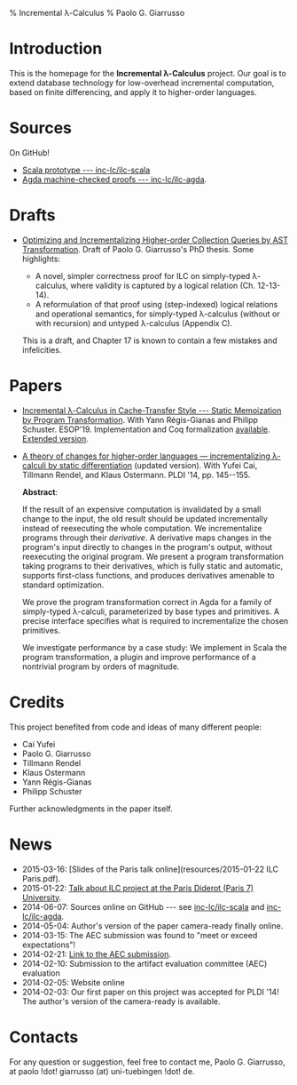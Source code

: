 % Incremental λ-Calculus
% Paolo G. Giarrusso

# Introduction

This is the homepage for the **Incremental λ-Calculus** project. Our goal is to
extend database technology for low-overhead incremental computation, based on
finite differencing, and apply it to higher-order languages.

# Sources

On GitHub!

- [Scala prototype --- inc-lc/ilc-scala](https://github.com/inc-lc/ilc-scala)
- [Agda machine-checked proofs --- inc-lc/ilc-agda](https://github.com/inc-lc/ilc-agda).

# Drafts
  - [Optimizing and Incrementalizing Higher-order Collection Queries by AST
    Transformation](resources/giarrusso-phd-thesis-2017-09-15-15.05-g22ca048.pdf).
    Draft of Paolo G. Giarrusso's PhD thesis.
    Some highlights:
    - A novel, simpler correctness proof for ILC on simply-typed λ-calculus,
      where validity is captured by a logical relation (Ch. 12-13-14).
    - A reformulation of that proof using (step-indexed) logical relations and
      operational semantics, for simply-typed λ-calculus (without or with
      recursion) and untyped λ-calculus (Appendix C).

    This is a draft, and Chapter 17 is known to contain a few mistakes and
    infelicities.

# Papers
  - [Incremental λ-Calculus in Cache-Transfer Style --- Static Memoization by Program Transformation](https://link.springer.com/chapter/10.1007/978-3-030-17184-1_20).
  With Yann Régis-Gianas and Philipp Schuster. ESOP'19. Implementation and Coq formalization [available](https://github.com/yurug/cts). [Extended version](https://github.com/yurug/cts/blob/ae1bf7b4b7ef82167324c7ce18dc3785b7dcaab7/static-caching-extended.pdf). 
  - [A theory of changes for higher-order languages — incrementalizing λ-calculi by static differentiation](resources/pldi14-ilc-author-final.pdf) (updated version). With Yufei Cai, Tillmann Rendel, and Klaus Ostermann. PLDI '14, pp. 145--155.

    **Abstract**:

    If the result of an expensive computation is invalidated by a small change
    to the input, the old result should be updated incrementally instead of
    reexecuting the whole computation. We incrementalize programs through their
    *derivative*. A derivative maps changes in the program's input directly to
    changes in the program's output, without reexecuting the original program.
    We present a program transformation taking programs to their derivatives,
    which is fully static and automatic, supports first-class functions, and
    produces derivatives amenable to standard optimization.

    We prove the program
    transformation correct in Agda for a family of simply-typed λ-calculi,
    parameterized by base types and primitives. A precise interface specifies
    what is required to incrementalize the chosen primitives.

    We investigate
    performance by a case study: We implement in Scala the program
    transformation, a plugin and improve performance of a nontrivial program by
    orders of magnitude.

# Credits
This project benefited from code and ideas of many different people:

- Cai Yufei
- Paolo G. Giarrusso
- Tillmann Rendel
- Klaus Ostermann
- Yann Régis-Gianas
- Philipp Schuster

Further acknowledgments in the paper itself.

# News
- 2015-03-16: [Slides of the Paris talk online](resources/2015-01-22 ILC Paris.pdf).
- 2015-01-22:
  [Talk about ILC project at the Paris Diderot (Paris 7) University](http://blaisorblade.github.io/blog/2015/01/15/a-talk-on-ilc/).
- 2014-06-07: Sources online on GitHub --- see
  [inc-lc/ilc-scala](https://github.com/inc-lc/ilc-scala) and
  [inc-lc/ilc-agda](https://github.com/inc-lc/ilc-agda).
- 2014-05-04: Author's version of the paper camera-ready finally online.
- 2014-03-15: The AEC submission was found to "meet or exceed expectations"!
- 2014-02-21: [Link to the AEC submission](AEC.html).
- 2014-02-10: Submission to the artifact evaluation committee (AEC) evaluation
- 2014-02-05: Website online
- 2014-02-03: Our first paper on this project was accepted for PLDI '14! The
  author's version of the camera-ready is available.

# Contacts
For any question or suggestion, feel free to contact me, Paolo G. Giarrusso, at
paolo !dot! giarrusso (at) uni-tuebingen !dot! de.
